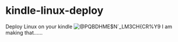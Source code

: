 # kindle-linux-deploy
Deploy Linux on your kindle
![@PQBDHME$N`_LM3CH{CR%Y9](https://user-images.githubusercontent.com/96647974/170999717-2d21b22b-1f13-41ed-a239-92e7953ba7d8.png)
I am making that......
